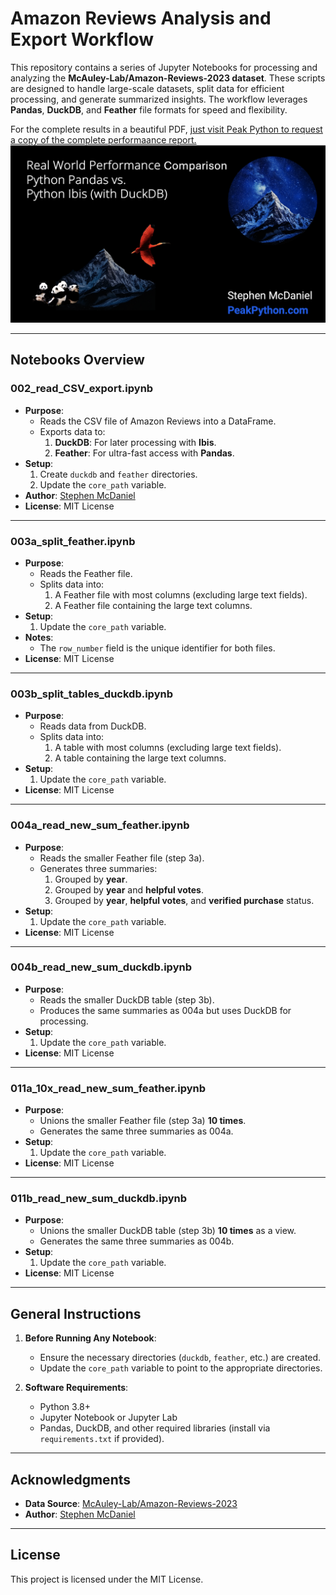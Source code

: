 # **Amazon Reviews Analysis and Export Workflow**

This repository contains a series of Jupyter Notebooks for processing and analyzing the **McAuley-Lab/Amazon-Reviews-2023 dataset**. These scripts are designed to handle large-scale datasets, split data for efficient processing, and generate summarized insights. The workflow leverages **Pandas**, **DuckDB**, and **Feather** file formats for speed and flexibility.

For the complete results in a beautiful PDF, [just visit Peak Python to request a copy of the complete performaance report.](https://www.peakpython.com/links)
[<img src="Grab_the_report_at_Peak_Python_com_blog_pandas-ibis-performance.png" width="800" />](https://www.peakpython.com/links)

---

## **Notebooks Overview**

### **002_read_CSV_export.ipynb**
- **Purpose**: 
  - Reads the CSV file of Amazon Reviews into a DataFrame.
  - Exports data to:
    1. **DuckDB**: For later processing with **Ibis**.
    2. **Feather**: For ultra-fast access with **Pandas**.
- **Setup**:
  1. Create `duckdb` and `feather` directories.
  2. Update the `core_path` variable.
- **Author**: [Stephen McDaniel](https://PeakPython.com)  
- **License**: MIT License

---

### **003a_split_feather.ipynb**
- **Purpose**:
  - Reads the Feather file.
  - Splits data into:
    1. A Feather file with most columns (excluding large text fields).
    2. A Feather file containing the large text columns.
- **Setup**:
  1. Update the `core_path` variable.
- **Notes**:
  - The `row_number` field is the unique identifier for both files.
- **License**: MIT License

---

### **003b_split_tables_duckdb.ipynb**
- **Purpose**:
  - Reads data from DuckDB.
  - Splits data into:
    1. A table with most columns (excluding large text fields).
    2. A table containing the large text columns.
- **Setup**:
  1. Update the `core_path` variable.
- **License**: MIT License

---

### **004a_read_new_sum_feather.ipynb**
- **Purpose**:
  - Reads the smaller Feather file (step 3a).
  - Generates three summaries:
    1. Grouped by **year**.
    2. Grouped by **year** and **helpful votes**.
    3. Grouped by **year**, **helpful votes**, and **verified purchase** status.
- **Setup**:
  1. Update the `core_path` variable.
- **License**: MIT License

---

### **004b_read_new_sum_duckdb.ipynb**
- **Purpose**:
  - Reads the smaller DuckDB table (step 3b).
  - Produces the same summaries as 004a but uses DuckDB for processing.
- **Setup**:
  1. Update the `core_path` variable.
- **License**: MIT License

---

### **011a_10x_read_new_sum_feather.ipynb**
- **Purpose**:
  - Unions the smaller Feather file (step 3a) **10 times**.
  - Generates the same three summaries as 004a.
- **Setup**:
  1. Update the `core_path` variable.
- **License**: MIT License

---

### **011b_read_new_sum_duckdb.ipynb**
- **Purpose**:
  - Unions the smaller DuckDB table (step 3b) **10 times** as a view.
  - Generates the same three summaries as 004b.
- **Setup**:
  1. Update the `core_path` variable.
- **License**: MIT License

---

## **General Instructions**
1. **Before Running Any Notebook**:
   - Ensure the necessary directories (`duckdb`, `feather`, etc.) are created.
   - Update the `core_path` variable to point to the appropriate directories.

2. **Software Requirements**:
   - Python 3.8+
   - Jupyter Notebook or Jupyter Lab
   - Pandas, DuckDB, and other required libraries (install via `requirements.txt` if provided).

---

## **Acknowledgments**
- **Data Source**: [McAuley-Lab/Amazon-Reviews-2023](https://github.com/Stephen-McDaniel/Download_Amazon_Reviews_2023)
- **Author**: [Stephen McDaniel](https://PeakPython.com)

---

## **License**
This project is licensed under the MIT License.
